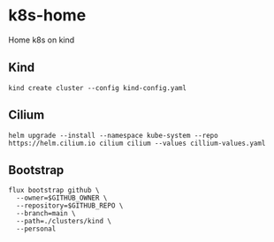 # k8s-home

Home k8s on kind


## Kind

`
kind create cluster --config kind-config.yaml
`

## Cilium

`
helm upgrade --install --namespace kube-system --repo https://helm.cilium.io cilium cilium --values cillium-values.yaml
`


## Bootstrap

```
flux bootstrap github \
  --owner=$GITHUB_OWNER \
  --repository=$GITHUB_REPO \
  --branch=main \
  --path=./clusters/kind \
  --personal
```


